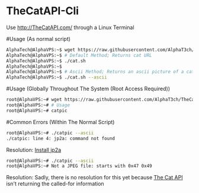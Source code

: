 # TheCatAPI-Cli
Use http://TheCatAPI.com/ through a Linux Terminal

#Usage (As normal script)
```bash
AlphaTech@AlphaVPS:~$ wget https://raw.githubusercontent.com/AlphaT3ch/TheCatAPI-Cli/master/cat.sh
AlphaTech@AlphaVPS:~$ # Default Method; Returns cat URL
AlphaTech@AlphaVPS:~$ ./cat.sh
AlphaTech@AlphaVPS:~$
AlphaTech@AlphaVPS:~$ # Ascii Method; Returns an ascii picture of a cat (requires [jp2a](https://github.com/AlphaT3ch/TheCatAPI-Cli/blob/master/jp2a.md))
AlphaTech@AlphaVPS:~$ ./cat.sh --ascii
```

#Usage (Globally Throughout The System (Root Access Required))
```bash
root@AlphaVPS:~# wget https://raw.githubusercontent.com/AlphaT3ch/TheCatAPI-Cli/master/global.sh && chmod +x global.sh && bash global.sh && rm global.sh
root@AlphaVPS:~# # Usage
root@AlphaVPS:~# catpic
```

#Common Errors (Within The Normal Script)
```bash
root@AlphaVPS:~# ./catpic --ascii
./catpic: line 4: jp2a: command not found
```
Resolution: [Install jp2a](https://github.com/AlphaT3ch/TheCatAPI-Cli/blob/master/jp2a.md)

```bash
root@AlphaVPS:~# ./catpic --ascii
root@AlphaVPS:~# Not a JPEG file: starts with 0x47 0x49
```
Resolution: Sadly, there is no resolution for this yet because [The Cat API](http://thecatapi.com/) isn't returning the called-for information
